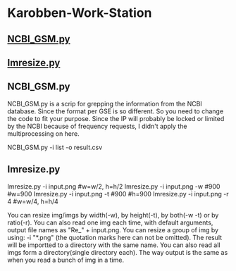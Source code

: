 # Karobben-Work-Station

## <a href="#NCBI1">NCBI_GSM.py</a>
## <a href="#Imresize">Imresize.py</a>

## <div id="NCBI1">NCBI_GSM.py</div>

NCBI_GSM.py is a scrip for grepping the information from the NCBI database. Since the format per GSE is so different. So you need to change the code to fit your purpose. Since the IP will probably be locked or limited by the NCBI because of frequency requests, I didn't apply the multiprocessing on here. 

NCBI_GSM.py -i list -o result.csv

## <div id="Imresize">Imresize.py</div>

Imresize.py -i input.png  #w=w/2, h=h/2
Imresize.py -i input.png -w #900 #w=900
Imresize.py -i input.png -t #900 #h=900
Imresize.py -i input.png -r 4 #w=w/4, h=h/4

You can resize img/imgs by width(-w), by height(-t), by both(-w -t) or by ratio(-r).
You can also read one img each time, with default arguments, output file names as "Re_" + input.png.
You can resize a group of img by using: -i "*.png" (the quotation marks here can not be omitted). The result will be importted to a directory with the same name.
You can also read all imgs form a directory(single directory each). The way output is the same as when you read a bunch of img in a time.
